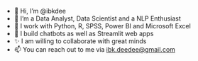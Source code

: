 - 👋 Hi, I’m @ibkdee
- 👀 I’m a Data Analyst, Data Scientist and a NLP Enthusiast
- 🌱 I work with Python, R, SPSS, Power BI and Microsoft Excel
- 💞️ I build chatbots as well as Streamlit web apps
- ✨ I am willing to collaborate with great minds
- 📫 You can reach out to me via ibk.deedee@gmail.com

<!---
ibkdee/ibkdee is a ✨ special ✨ repository because its `README.md` (this file) appears on your GitHub profile.
You can click the Preview link to take a look at your changes.
--->
